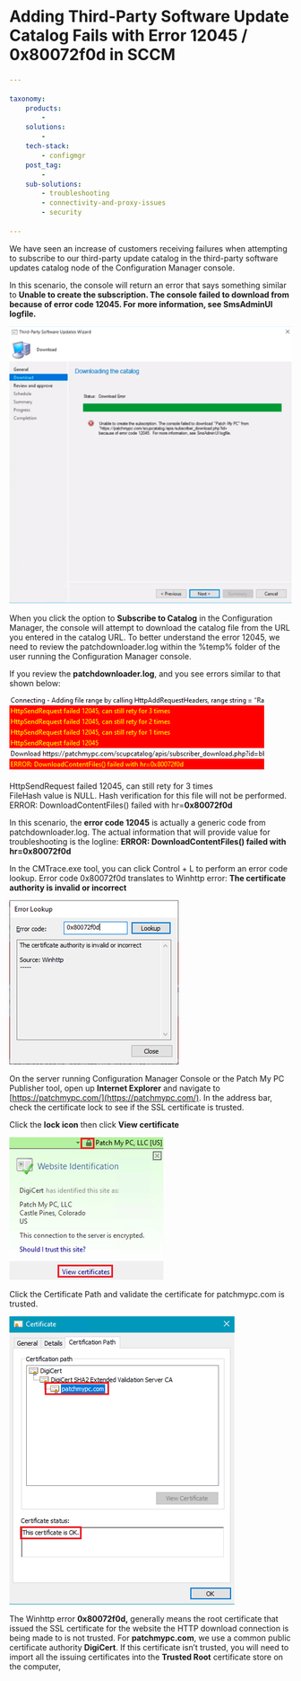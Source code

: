 # Adding Third-Party Software Update Catalog Fails with Error 12045 / 0x80072f0d in SCCM

```yaml
---

taxonomy:
    products:
        - 
    solutions:
        - 
    tech-stack:
        - configmgr
    post_tag:
        - 
    sub-solutions:
        - troubleshooting
        - connectivity-and-proxy-issues
        - security
        
---
```

We have seen an increase of customers receiving failures when attempting to subscribe to our third-party update catalog in the third-party software updates catalog node of the Configuration Manager console.

In this scenario, the console will return an error that says something similar to **Unable to create the subscription. The console failed to download from because of error code 12045. For more information, see SmsAdminUI logfile.**

![DownloadContentFiles() failed with hr=0x80072f0d](/_images/DownloadContentFiles-failed-with-hr0x80072f0d.png "DownloadContentFiles() failed with hr=0x80072f0d")

When you click the option to **Subscribe to Catalog** in the Configuration Manager, the console will attempt to download the catalog file from the URL you entered in the catalog URL. To better understand the error 12045, we need to review the patchdownloader.log within the %temp% folder of the user running the Configuration Manager console.

If you review the **patchdownloader.log**, and you see errors similar to that shown below:

![](/_images/HttpSendRequest-failed-12045.png)

HttpSendRequest failed 12045, can still rety for 3 times\
FileHash value is NULL. Hash verification for this file will not be performed.\
ERROR: DownloadContentFiles() failed with hr=**0x80072f0d**

In this scenario, the **error code 12045** is actually a generic code from patchdownloader.log. The actual information that will provide value for troubleshooting is the logline: **ERROR: DownloadContentFiles() failed with hr=0x80072f0d**

In the CMTrace.exe tool, you can click Control + L to perform an error code lookup. Error code 0x80072f0d translates to Winhttp error: **The certificate authority is invalid or incorrect**

![](/_images/winhttp-0x80072f0d.png)

On the server running Configuration Manager Console or the Patch My PC Publisher tool, open up **Internet Explorer** and navigate to [https://patchmypc.com/](https://patchmypc.com/). In the address bar, check the certificate lock to see if the SSL certificate is trusted.

Click the **lock icon** then click **View certificate**

![SSL View Certificate IE](/_images/SSL-View-Certificate-IE.png "SSL View Certificate IE")

Click the Certificate Path and validate the certificate for patchmypc.com is trusted.

![SSL View Certification Path](/_images/SSL-View-Certification-Path.png "SSL View Certification Path")

The Winhttp error **0x80072f0d,** generally means the root certificate that issued the SSL certificate for the website the HTTP download connection is being made to is not trusted. For **patchmypc.com**, we use a common public certificate authority **DigiCert**. If this certificate isn’t trusted, you will need to import all the issuing certificates into the **Trusted Root** certificate store on the computer,